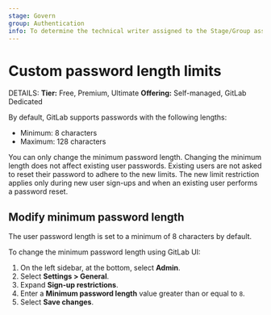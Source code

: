 ```yaml
---
stage: Govern
group: Authentication
info: To determine the technical writer assigned to the Stage/Group associated with this page, see https://handbook.gitlab.com/handbook/product/ux/technical-writing/#assignments
---
```


# Custom password length limits

DETAILS:
**Tier:** Free, Premium, Ultimate
**Offering:** Self-managed, GitLab Dedicated

By default, GitLab supports passwords with the following lengths:

- Minimum: 8 characters
- Maximum: 128 characters

You can only change the minimum password length. Changing the minimum length does not affect existing user passwords.
Existing users are not asked to reset their password to adhere to the new limits. The new limit restriction applies only
during new user sign-ups and when an existing user performs a password reset.

## Modify minimum password length

The user password length is set to a minimum of 8 characters by default.

To change the minimum password length using GitLab UI:

1. On the left sidebar, at the bottom, select **Admin**.
1. Select **Settings > General**.
1. Expand **Sign-up restrictions**.
1. Enter a **Minimum password length** value greater than or equal to `8`.
1. Select **Save changes**.

<!-- ## Troubleshooting

Include any troubleshooting steps that you can foresee. If you know beforehand what issues
one might have when setting this up, or when something is changed, or on upgrading, it's
important to describe those, too. Think of things that may go wrong and include them here.
This is important to minimize requests for support, and to avoid doc comments with
questions that you know someone might ask.

Each scenario can be a third-level heading, for example `### Getting error message X`.
If you have none to add when creating a doc, leave this section in place
but commented out to help encourage others to add to it in the future. -->
